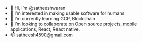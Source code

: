 - 👋 Hi, I’m @satheeshwaran
- 👀 I’m interested in making usable software for humans
- 🌱 I’m currently learning GCP, Blockchain
- 💞️ I’m looking to collaborate on Open source projects, mobile applications, React, React native.
- 📫 satheesh4590@gmail.com

<!---
satheeshwaran/satheeshwaran is a ✨ special ✨ repository because its `README.md` (this file) appears on your GitHub profile.
You can click the Preview link to take a look at your changes.
--->
